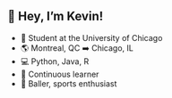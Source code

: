 ## 👋 Hey, I’m Kevin!

- 🏫 Student at the University of Chicago
- 🌎 Montreal, QC ➡️ Chicago, IL
- 💻 Python, Java, R
- 🌱 Continuous learner
- 🏀 Baller, sports enthusiast
<!---
devkevw/devkevw is a ✨ special ✨ repository because its `README.md` (this file) appears on your GitHub profile.
You can click the Preview link to take a look at your changes.
--->
